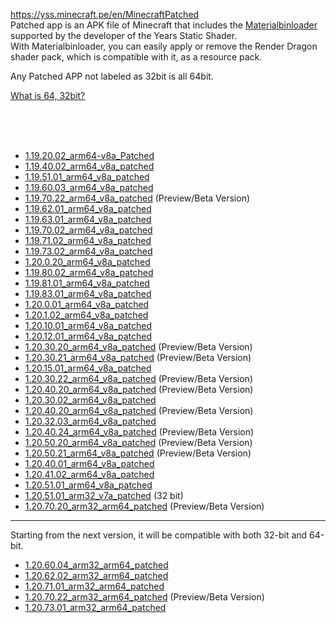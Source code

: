 https://yss.minecraft.pe/en/MinecraftPatched  
Patched app is an APK file of Minecraft that includes the [Materialbinloader](https://github.com/ddf8196/MaterialBinLoader) supported by the developer of the Years Static Shader.  
With Materialbinloader, you can easily apply or remove the Render Dragon shader pack, which is compatible with it, as a resource pack.  

Any Patched APP not labeled as 32bit is all 64bit.

[What is 64, 32bit?](installation/android.md)

<br/>
<br/>
<br/>

* [1.19.20.02_arm64-v8a_Patched](https://download2294.mediafire.com/pj08kazd64ag1OgXaLAT-SQnlOMZpCy3f4-AeceT87X6Hm810hQjCW5JGSsrTSrBQ76VhuubgRdeon0d4d_S-wZOTXVAI8i768krpbONUGC3lzC6RBeQwpBFRRI30IrJwSW-WPy0wPIReZAecgWeboRg-v5FEmrZxr7f41bK-g/6qsqi648qudbwso/1.19.20.02_arm64-v8a_Patched.apk)
* [1.19.40.02_arm64_v8a_patched](https://download1074.mediafire.com/agc2ubr682vgtumchjOPp5cQhQYJQoy-yWLG0P6qEMpmogFhUT5U1jcIR5VgDr-73IROuMLl7einzgFLSnzGM-_y63Ni7hKdNWd3AXD3wm0aHgfKOB29iWt6b36MPPHyQcWtMckwoxvuWwCBAcryuPvNlHi3roQlRgvZ6IBWkg/c4w3xvh4zjf33ce/1.19.40.02_arm64_v8a_patched.apk)
* [1.19.51.01_arm64_v8a_patched](https://download2301.mediafire.com/pib0hwlfmt0grkO_--VUPIGPnrKqo7V_Ewc4_YzLoZuK6oVeBJQ4HiTz_LEtJnF0nmdvu-bFMjB9w2cyn9YHnY2DFaY25MQle72Es4cb1DZx0I0LCZ9Ai61TkA2yJgW1SelNLkjgzbEwM74jOBL_6pVrJ9XkpsOmy8gbRJyD_Q/p00u4q2fre1ra7c/1.19.51.01_arm64_v8a_patched.apk)
* [1.19.60.03_arm64_v8a_patched](https://download1649.mediafire.com/pr2aa4jtpamgPR5u2xXLg25jAEno-m8H6SvR91iFNTFHi0BS18XD68JYdA8WZTbBxO9_Tk7hw8ugDDhbIL3cYqxlCmWsVwC93FbofmhMq8KGrTOhPldLm4uDjuwUOE4L8tXVzGq11SBy0MUXdBLJSRXfolBjfDt-CAkrCat74Q/st7xj042whgjuug/1.19.60.03_arm64_v8a_patched.apk)
* [1.19.70.22_arm64_v8a_patched](https://download1525.mediafire.com/ze007oz7fi5gNqtmxTUglKIVBNBhni2t4-FzOk4ZNDcqq-R2-ipEgPsN-pw68NEfU7iYhGTfBFohuXj7l5THlHwbvG8BWVl_kgmJlucX8sejISfoHlYqi_WyWT-QlpssLMLcD6DTcsvxU-M_kKDf3lDl3PqGqmX8JPVzHGGwzA/pkha756gzpjmiyq/1.19.70.22_arm64_v8a_patched.apk) (Preview/Beta Version)
* [1.19.62.01_arm64_v8a_patched](https://download1077.mediafire.com/ai9akzrabb2gTb3fVZWNArrEG9LeZwfhccC0LCZ4jP6A9WP1B38_5TGs1Nz6cpKypmbH-NqI_9CE39MPe4TKSsldMvF8NzZhWSJUM1kLztlemyw-JcFh39rks6tPrh6tf-ytUQd1Lwz8d-lT9FOz8OCVzSVW9gKXGV2XpZICIA/34rzcg27h3zwq9f/1.19.62.01_arm64_v8a_patched.apk)
* [1.19.63.01_arm64_v8a_patched](https://download1502.mediafire.com/akgg6f5t01cgQgjeAwWayWQogL9o-GIdlHVjw5v9w4_YJMS4GrMidg58ZZEpEMIBukLToqO00s00OWlaPiOPi3ri-BfWb7CZHDtKl5pAy5g0I70_3x_v1UbAILGJEycYNYDb52sCl3aAcCm6RF8AqU1u4jvue6k9kFB6UNJr2w/yp61e5nrl78agsv/1.19.63.01_arm64_v8a_patched.apk)
* [1.19.70.02_arm64_v8a_patched](https://download2274.mediafire.com/flt1j82mqyagPC1CcJOPRz9EMwtLmBmZZt73DgfOeKNLzgofBVbSFMGDKF2ZJa9aLMwNgpXi0NzBxQwy9QsVXsGHKwI7Yt-oVkz6x7lEWsDqzd1EZefv5Zl0vcxBP1MHzsttZn1DGJ6JLDkeezgi62apg_BqKqmsr-2IXCIAsw/ak0k2t73lepo2td/1.19.70.02_arm64_v8a_patched.apk)
* [1.19.71.02_arm64_v8a_patched](https://download851.mediafire.com/az07jmd9cztgoiLjlNIJmHdqydthUSvbYeNAvpiLRFV9ZmY1eNR7o6THSUnQ6Llz9nSnRoc1lD1s_gf4zTQp9g-uGuIKjvWJRB_rge_bTrZVl2T30jYGyNKtHTwsP8fk7mPSnz5qSgkYScYaj8XBrcNrJy_ExkCdOTokngfvSA/c1anxd59sc6b8fz/1.19.71.02_arm64_v8a_patched.apk)
* [1.19.73.02_arm64_v8a_patched](https://download2289.mediafire.com/pp588csl2f2gVNf3Ql0tM3guk3yvargiPxbZTdwsnykKuw---FE9Gu9te1wZx7dlQ5x-M9ELeu5JOpVyl4g3t_hX1tDanasGYCl15-U22xSXB9eLI982BNh1ntfb71N59Fea3wpv2A_efpehlTu_XOtxovNVwvdvnGil9zlv5A/jkrkhm2eu7h1giy/1.19.73.02_arm64_v8a_patched.apk)
* [1.20.0.20_arm64_v8a_patched](https://download2390.mediafire.com/1fuzaxchumjgBApj2ks_6JL9f3cP5n0KUtyLqPLhgtoJPsLwdzE06_2eReEVRiH9OcPfozmt7GmDksSFX5GMQLApdMt0c4_mQ7JJN8bI_NhURa6qc_hTjLd2IL4nJlRBocibpw_HWcaFPJZQmd9u_TGGZGXRy6d_PVyo_XdwmA/yxgidhcexnf95ra/1.20.0.20_arm64_v8a_patched.apk)
* [1.19.80.02_arm64_v8a_patched](https://download2302.mediafire.com/x8l2levki2mgeH-C2khC2meqS6wuRRFhHGEPb_Oki1DY6-XvWkw-q9RkJySkIIwnkkV21sqzYur-eodg8KwV7XLbiSyRRFP15TwmWA2Pv0-4WkqjxyDRvX9OeRRsErXWylIod-eVj0NasUKgWaaLvvzW2Mi963o8WpASUdmIOg/mze0lxsnd15487l/1.19.80.02_arm64_v8a_patched.apk)
* [1.19.81.01_arm64_v8a_patched](https://download2302.mediafire.com/pzutfw0ny4rgO5lqxBeFa0cSISef9lpc4SESTBh4jyzECgnviPVg6HvxtCYKCKjdsMYKJCp8eCBCtzNDCnGPDdvL-NgOtk3MeyJJtibixIkmCaN_N5KWj7OTy-cYohq8bliHIqXVAQgpJRlEmxV9bc5opU9pbDOUnN7eQZgOxQ/jnzot77zcfyha46/1.19.81.01_arm64_v8a_patched.apk)
* [1.19.83.01_arm64_v8a_patched](https://download2270.mediafire.com/l9n70rk34c2gxjnVCN1XznTQ5TKLrFHLa37SAmCgeQywp4KUAOA9U6X50NPvKvPwjS40sL2wp_y7y9cRMn1uE_PHHdNed3M4KYDRbaLvQEZmnJLlWda2bRQkX5RKWBU0O9mhlBNTaZDKJv2AdB8eJVbZBkYsxz9ZOGWvlh_4hQ/6sz1fusghiwaw7t/1.19.83.01_arm64_v8a_patched.apk)
* [1.20.0.01_arm64_v8a_patched](https://download2433.mediafire.com/4h21l6q30chg6krWQRdYEOWgc8sS429RADYHijejuc9XxYpZ1AagR_8XXl9H4Qbh9ZyL5ceawvdPKG-REsu8IN8rzMhfMA5S-n6jlwRqDiYc3ohf35he8tvkLDrB6lHT4X36heKOr9oiU7-Kwkm8glAWg4hwaYCE0EE7AjCPaQ/hsiuqd1h512xu5r/1.20.0.01_arm64_v8a_patched.apk)
* [1.20.1.02_arm64_v8a_patched](https://download2334.mediafire.com/l408x0m3tqjgwNPtsXjJWBL_fwq1NDkAAjkL84axomoghrQ2TR5NZsUKpcPFwKSvfaTILwdeCqo_kYoQ-cD0_elAvpGXV27JN1TmhiNleU17T41ULIK9uZe-k1AO9HfuNrphsGrp3PdP_gfGw5cGq6lnEiRr4IAVL9juylb5Pg/l9eclrhvklgo1kc/1.20.1.02_arm64_v8a_patched.apk)
* [1.20.10.01_arm64_v8a_patched](https://download2449.mediafire.com/bvmejdmhh5rgAIjBnG4_IxiqAXePmEIDLXnTEbRf3k9q7FK5w1mPw-Hg6fAgeMev3weCjIt9odIvJB85-Rg-eQZZMBTpaAGXB9HGpNZPGheBf1NmEi3k1wg0QZQB8j-0bz2oO9tfxq-MnUwUNw7O_M0Rh_NIVEOXwULvng6jQA/d3c0ep06x2wmkd4/1.20.10.01_arm64_v8a_patched.apk)
* [1.20.12.01_arm64_v8a_patched](https://download2445.mediafire.com/tni119rx6exgT1-y9NtfW2eUqVB9DfYftPyxPhYg0T6HRM_sPvLJTUVoMc9dWib7tix-It3drIu3dnkjgXAXaobH4XSC_-g652T0QbOr_dYTQvYe5TayV9R_7xCwBLWh2_v0cd5cjNXeXF6S0JuM0_3yHFqfw5pp-JEER6Srog/8chmoae5f2ew26b/1.20.12.01_arm64_v8a_patched.apk)
* [1.20.30.20_arm64_v8a_patched](https://download2392.mediafire.com/wvgzyzvcbxigzDVWyod3wQoIRxOSNZBR8HSn6ot3P3EHtJYAlYLovC41RSkNuTUfxRn6I4aca85owxwZOlM6koDJg-HXyZWCvWAtKSiHvWmStWuo-5Y61T-4yi-bT3udlwyUkqGOKWa1kR-Ay4wHiVuY9gXpEhqPw-zKuXtGkaPV/zuumsd4vl1kyrhq/1.20.30.20_arm64_v8a_patched.apk) (Preview/Beta Version)
* [1.20.30.21_arm64_v8a_patched](https://download2393.mediafire.com/gdcfdsf1ajlg-cEVrK6ejbqubd1EHMgCkY7p8v445I_1M4jzGNF2oOjw7-g8wwYw8H6-GmAI_V1_y3XYOMAGiZJWnnWkd9Kfr4KftcxaxJtUiFu9wPQ_Kxm4Tn8ym-plysVw33PX0KlX9N2CCpavZDFN_1qZamWnrRavlSDWMg/ulppkigrnhphzqt/1.20.30.21_arm64_v8a_patched.apk) (Preview/Beta Version)
* [1.20.15.01_arm64_v8a_patched](https://www.mediafire.com/file/m7zmheqbp57qjv2/1.20.15.01_arm64_v8a_patched.apk/file?dkey=2brcqkhb3j0&r=939)
* [1.20.30.22_arm64_v8a_patched](https://download2389.mediafire.com/61x2d9w9zjvgYq68mHxsODQ4BkLVSAWrXVo2T80XcEdBIGTlew8qOPNGb1qV-u_-vp3TvL3x3JoHL8_kTeEtzp-05bH0zaoylFpfybvjseqWUiUxI3Ob_HjZVhz-3XT2muT7iih81mPsKZSiBuwoMHcvojwXCfk5H5lvS6s95w/sdylc8glbqjb0v4/1.20.30.22_arm64_v8a_patched.apk) (Preview/Beta Version)
* [1.20.40.20_arm64_v8a_patched](https://download2264.mediafire.com/9cij2dn8nb0g12SkO44_pr8DMKsD0ExBFXYaQJWnyUUFaAtbuIy78c-X_8YYw261Xx-Lktv04Yh-1OhSR-t5TeQUInQ_uZRv6UPV9CjSQ1A_Ah3lnuO_xxmAeeouRnn3b-egfXhNoS7K9zX1_u53PdPBbaD0LGCSUesRNWpSbg/tnbo8pt78nnt2m1/1.20.40.20_arm64_v8a_patched.apk) (Preview/Beta Version)
* [1.20.30.02_arm64_v8a_patched](https://download2388.mediafire.com/38s77jstskvghaNXe2cIv8EDITyaAsjzjTN8yLb9w6xdKG4goldqwEMVOsm3r8TxG_iUFskOnqwbRKsRFNgSHl52Tv6eMW0VRPng1pcoA5Eoe7bMbp0bayZedFdkqQ9odRXVDTnrfK6RDarkIBEF6ONCvu9PfTCl7hKLfqAymg/61k2gzvdsdz6gip/1.20.30.02_arm64_v8a_patched.apk)
* [1.20.40.20_arm64_v8a_patched](https://download2264.mediafire.com/1337rzx75hggixcsX0FjHmJF2cw6LKJhuHjUsb26JMMPM53gQ-pI2h8kydr6amInMu2tK-bzC49xaJ0JB3nGz8iId7zGFZMy9J36gGR-xdY8MpqfUTiniJbRci0kNFJuPfKMx19APxcDwPG1qvFQadkqj9cHdDTzVrUaUcXGtg/tnbo8pt78nnt2m1/1.20.40.20_arm64_v8a_patched.apk) (Preview/Beta Version)
* [1.20.32.03_arm64_v8a_patched](https://download2281.mediafire.com/hkz64wckovrgyubcD9m0WXb7TpqlEtbLaZH4QpnQjgJyQ5dETGHnIOvnUN-INgB25ueuju9ed2faPEICyX1k3KxZKvjBuHrrlBTQ_w3U0LtPCnLnf5mjP_d68FiDhZ7Rah0JkKdv-bfTMfvPACPJNwwV28RTxMGeN_xdl2WJ_Q/jbiun3m59ustpo3/1.20.32.03_arm64_v8a_patched.apk)
* [1.20.40.24_arm64_v8a_patched](https://download2392.mediafire.com/utzxzjvxfqkgXLqDTJIO-rpGy-GdSaLRES07IB0lCPnTIdW0uPBzTLm0bWpaQRRZWmO94BHV_gSqeQSCfVvqhooYYPf9NeT8z7iNvwTSRo3-jToHR7rV_vpzjzNYffWx9zicqz9-4EI7R2gT5Rx10uA0La_BT3N-nTBy-Ilyrg/hu7q1fksxstwkup/1.20.40.24_arm64_v8a_patched.apk) (Preview/Beta Version)
* [1.20.50.20_arm64_v8a_patched](https://download2279.mediafire.com/gasy8aqi3crgaN8e3ximr6tCAjAM7B5GO7PikTh8y9EhOK8oX0piRNK-fS0Id8x5xPxl2Scwjkhe6cM_G2f4z0zQ_cPUd0XEKtrgZ5Eu3hHmPZtfQls8-GnVRe77s55gz1-EjFUFR0x03eY0Ycq0KOD0pNfGkEVQC7MhN5ARmQ/31a9gaocjfiv5j0/1.20.50.20_arm64_v8a_patched.apk) (Preview/Beta Version)
* [1.20.50.21_arm64_v8a_patched](https://download2390.mediafire.com/sb2l0vri80ig7Cs_pzhemU6NQR6uqtZ0G27zLw0WvjRl6JNSM0XiSC_ssNhVPTKKgmKNcTpq1H9oAv6dodaBFNg89feNrP9INlPWqFoJPuBcs4GcU_t2d3ENPmqfbGXnEXdFaWAZEkRSTfxYaPpnzYY83cIhhsVqzO69sjXSxw/gwrf0tf6f0dgjvj/1.20.50.21_arm64_v8a_patched.apk) (Preview/Beta Version)
* [1.20.40.01_arm64_v8a_patched](https://download2434.mediafire.com/ydujuynzz76ghooJF8iQOwA1vIY35rhSOlzOprpc_NTf2HmUzF9gNf5gsPo3iz31ZLT3vPiV_y27AElWE6rodgS8WWdxS3bDWrJOssCbZdGXgF70PS-hYphBjsKJ822MpuMMVjgSVp96EXs4GMjFu2hOeT5ErnP5qiMf-IRvSg/olatjslsodtp9nk/1.20.40.01_arm64_v8a_patched.apk)
* [1.20.41.02_arm64_v8a_patched](https://download2391.mediafire.com/c6gdbcv0jeqgNaGwGVOXqur2W2qehRvg2vZpG6rufpxszrULg9uiXlwAMSWY1KXlLt7v2SwVAeGudQxyPSBNct8wczEyydLKHlm2fUHHvYPtBcecaLqVYOa-tO3sO4z0HTB-5tASe5XNmtOFLDqpbj5YnGks94AFMgx_pqqp_w/eyhdpgboshmwlq1/1.20.41.02_arm64_v8a_patched.apk)
* [1.20.51.01_arm64_v8a_patched](https://download2392.mediafire.com/coem6ymgxfygfcRFa4iXylTTONHDJAtthN5qRWuXPRI54XxjQXgOa6zyAsEAevfPnufE2GlgpZB_WeTY512HFHEVn3ZnDXBz_rISWV8wKo3DNzM4Qxc88ouj1IJf8wkRROb6VbcSqQk_7tI17MHV0S4t89TdtbLi3HDZmcTDFg/pplk51uj3cflkv2/1.20.51.01_arm64_v8a_patched.apk)
* [1.20.51.01_arm32_v7a_patched](https://download2435.mediafire.com/35m0ztyd63sgmnPRgKzXddVuCuHNZvFyvPUp-2ZK9gkumaOQD31f0b0QMp04ZQLgMIA4ZNi3ib1phB73_j838Vzjurt5a0k_iqLB6UI6wJoMHnx3PjYUsENoiWT1DnqSU5GiD--CGAAPOeagOqO_RiRXelv_PEiysGOBu1GYf1JenVM/f6qaggi56jn8tk9/1.20.51.01_arm32_v7a_patched.apk) (32 bit)
* [1.20.70.20_arm32_arm64_patched](https://download1585.mediafire.com/qu1tk2v8h6xgoDsZhJ63rbJGjOL_lgFKOe_q8TSoPwpNvrKd0k5Sh2dqGc3WReIoqBki-EmAbvesg8Y6J41FYbB8X9VJaLOmuHoUs-YIJJboMkpDUgZRJ-ZpWrMX-zxl3jFM4eE9RkVHbqT-KlRA3RFWJ2MF0chr75wKqX-JwA/e6c54z0zr4eb18g/1.20.70.20_arm32_arm64_patched.apk) (Preview/Beta Version)


---

Starting from the next version, it will be compatible with both 32-bit and 64-bit.

* [1.20.60.04_arm32_arm64_patched](https://download2393.mediafire.com/dz2im2vh2gggcwDKfu4cCMzWXJYPXmiSk8Rj1sEfr259WSYalbTb0AU7HvgNjpFXKyLPAfoqms-fQArT-RiuW2fRaxRMJ1k458T3JxfoLLCD_YQ3el2qi5WW5EBsT7cLLx97nRWDDujxbPn-_ACX3W5KBtR40schpEPgbttocw/464olxxg76ng27d/1.20.60.04_arm32_arm64_patched..apk)
* [1.20.62.02_arm32_arm64_patched](https://download2294.mediafire.com/o1j0g5aar3dgIvP2Zo9BY-mWrpBByRIODAKiy5_kb-3udleJ_rilKMCTt5s3tsiVmJ3gQyRUuztUMyHwnaQGVhNrRXeoDul_0brWb5Nf46xsDLKTnZKbPbWKuaoUg_DNCjifpyBNaxeyUyLf964STK8_UAGc5MTZynS1xLw2Rg/qumb90mv6rslv2a/1.20.62.02_arm32_arm64_patched.apk)
* [1.20.71.01_arm32_arm64_patched](https://download2433.mediafire.com/91foyodhjhfg_YudARFlwmZgOz1Hav9FnUh7GK8loPEJJiGJalKQ-nSO14OvQwh27qR_PNWhtefxBJBShHY5DpgUYvprQn3oFeuvtB-zKYCZquHjPI9dCh7T07BDmpbFIzycO6tR6q0A8cFeuvzuX9QNLGDmOI_1qZjWsSZ-IQ/n47z19qhm7xqtel/1.20.71.01_arm32_arm64_patched.apk)
* [1.20.70.22_arm32_arm64_patched](https://download2390.mediafire.com/13slmhmv89bglob39cdZNM8Rh_esgg_GnepyP1vWM4qnLtzsUkk695Sjd4blsocuoXIS8cdAfbBkQKgP0jlirDyIxyGuP-EY3KpSjkImpO-wx9RRSfYEnaVb7dfpSRjvwd5x2B2ozKUi0IEuW5Dv_95Y8OGSkqk4xFr5H86gIw/tvh6x8ihp7fvpmb/1.20.70.22_arm32_arm64_patched.apk) (Preview/Beta Version)
* [1.20.73.01_arm32_arm64_patched](https://download2438.mediafire.com/xnvgf1bwrvfgWpQXYADXHeSc-kJd8Mnk7vPDeRCQCfFPXEKOcA073svZNgTYQ6sfHitpfBxK13LTDQ0Q1b9YrnWODr0GUH182gm_QBu2FuTulC79C-JHNxl3gthG-N5pyguxUCYczNFIzzJpI4pMEq8SodQ1LKloCp9UGvLEDA/jo15op4cxyyoh7o/1.20.73.01_arm32_arm64_patched.apk)